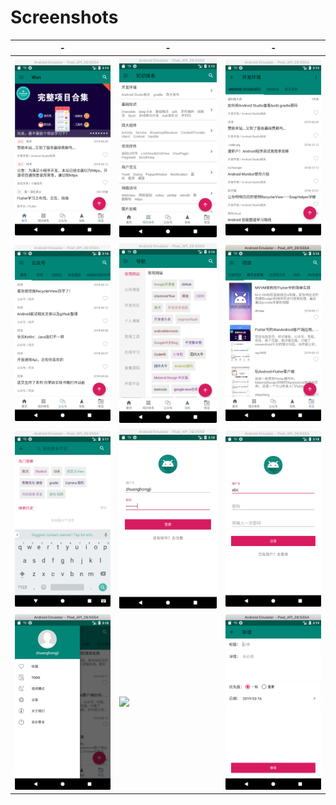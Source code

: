 # Screenshots

| - | - | -
| - | - | -
| ![](./res/001.png) | ![](./res/002.png) | ![](./res/003.png) 
| ![](./res/004.png) | ![](./res/005.png) | ![](./res/006.png) 
| ![](./res/007.png) | ![](./res/008.png) | ![](./res/009.png) 
| ![](./res/010.png) | ![](./res/011.png) | ![](./res/012.png)